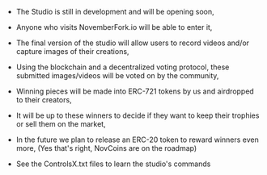 - The Studio is still in development and will be opening soon,
- Anyone who visits NovemberFork.io will be able to enter it,
- The final version of the studio will allow users to record videos and/or capture images of their creations,
- Using the blockchain and a decentralized voting protocol, these submitted images/videos will be voted on by the community,
- Winning pieces will be made into ERC-721 tokens by us and airdropped to their creators, 
- It will be up to these winners to decide if they want to keep their trophies or sell them on the market,

- In the future we plan to release an ERC-20 token to reward winners even more,
  (Yes that's right, NovCoins are on the roadmap)

- See the ControlsX.txt files to learn the studio's commands
